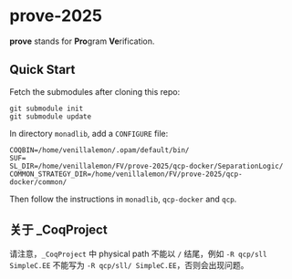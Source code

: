 # prove-2025

**prove** stands for **Pro**gram **Ve**rification.

## Quick Start

Fetch the submodules after cloning this repo:

```
git submodule init
git submodule update
```

In directory `monadlib`, add a `CONFIGURE` file:

```
COQBIN=/home/venillalemon/.opam/default/bin/
SUF=
SL_DIR=/home/venillalemon/FV/prove-2025/qcp-docker/SeparationLogic/
COMMON_STRATEGY_DIR=/home/venillalemon/FV/prove-2025/qcp-docker/common/
```

Then follow the instructions in `monadlib`, `qcp-docker` and `qcp`.

## 关于 _CoqProject

请注意，`_CoqProject` 中 physical path 不能以 `/` 结尾，例如 `-R qcp/sll SimpleC.EE` 不能写为 `-R qcp/sll/ SimpleC.EE`，否则会出现问题。
